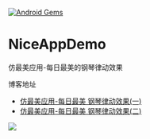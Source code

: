 [![Android Gems](http://www.android-gems.com/badge/minxiaoming/NiceAppDemo.svg?branch=master)](http://www.android-gems.com/lib/minxiaoming/NiceAppDemo)

# NiceAppDemo
仿最美应用-每日最美的钢琴律动效果

博客地址

- [仿最美应用-每日最美 钢琴律动效果(一)](http://minxiaoming.com/2015/07/23/NiceApp1/)
- [仿最美应用-每日最美 钢琴律动效果(二)](http://minxiaoming.com/2015/07/24/NiceApp2/)

![](http://7xjj24.com1.z0.glb.clouddn.com/1421205293_6650.gif)
